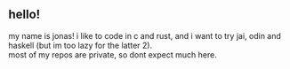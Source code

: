 ## hello! <br>
my name is jonas! i like to code in c and rust, and i want to try jai, odin and haskell (but im too lazy for the latter 2).<br>
most of my repos are private, so dont expect much here.
